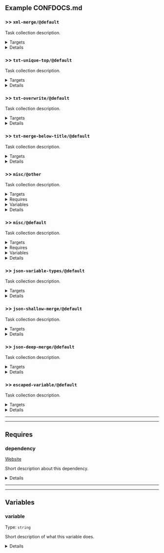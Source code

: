 ## Example CONFDOCS.md

### >> `xml-merge/@default`

Task collection description.

<!---0--><details>
<!---0--><summary>Targets</summary>

```
project
└─ merge-target.xml
```

<!---0--></details>

<!---0--><details>
<!---0--><summary>Details</summary>

#### >>> xml-merge/task

_Updating `merge-target.xml` using `xml-merge`._

- Some purpose.

<!---1--><details>
<!---1--><summary>Targets</summary>

```
project
└─ merge-target.xml
```

<!---1--></details>

------

<!---0--></details>

### >> `txt-unique-top/@default`

Task collection description.

<!---0--><details>
<!---0--><summary>Targets</summary>

```
project
└─ unique-top.txt
```

<!---0--></details>

<!---0--><details>
<!---0--><summary>Details</summary>

#### >>> txt-unique-top/task

_Updating `unique-top.txt` using `unique-top`._

- Some purpose.

<!---1--><details>
<!---1--><summary>Targets</summary>

```
project
└─ unique-top.txt
```

<!---1--></details>

------

<!---0--></details>

### >> `txt-overwrite/@default`

Task collection description.

<!---0--><details>
<!---0--><summary>Targets</summary>

```
project
└─ overwrite-target.txt
```

<!---0--></details>

<!---0--><details>
<!---0--><summary>Details</summary>

#### >>> txt-overwrite/task

_Updating `overwrite-target.txt` using `overwrite`._

- Some purpose.

<!---1--><details>
<!---1--><summary>Targets</summary>

```
project
└─ overwrite-target.txt
```

<!---1--></details>

------

<!---0--></details>

### >> `txt-merge-below-title/@default`

Task collection description.

<!---0--><details>
<!---0--><summary>Targets</summary>

```
project
└─ merge-below-title.txt
```

<!---0--></details>

<!---0--><details>
<!---0--><summary>Details</summary>

#### >>> txt-merge-below-title/task

_Updating `merge-below-title.txt` using `merge-below-title`._

- Some purpose.

<!---1--><details>
<!---1--><summary>Targets</summary>

```
project
└─ merge-below-title.txt
```

<!---1--></details>

------

<!---0--></details>

### >> `misc/@other`

Task collection description.

<!---0--><details>
<!---0--><summary>Targets</summary>

```
project
└─ misc.txt
```

<!---0--></details>

<!---0--><details>
<!---0--><summary>Requires</summary>

- [dependency](#req-ref-dependency)

<!---0--></details>

<!---0--><details>
<!---0--><summary>Variables</summary>

- [variable](#var-ref-variable)

<!---0--></details>

<!---0--><details>
<!---0--><summary>Details</summary>

#### >>> misc/task

_Updating `misc.txt` using `overwrite`._

- Some purpose.

<!---1--><details>
<!---1--><summary>Targets</summary>

```
project
└─ misc.txt
```

<!---1--></details>

<!---1--><details>
<!---1--><summary>Requires</summary>

- [dependency](#req-ref-dependency)

<!---1--></details>

<!---1--><details>
<!---1--><summary>Variables</summary>

- [variable](#var-ref-variable)

<!---1--></details>

------

<!---0--></details>

### >> `misc/@default`

Task collection description.

<!---0--><details>
<!---0--><summary>Targets</summary>

```
project
└─ misc.txt
```

<!---0--></details>

<!---0--><details>
<!---0--><summary>Requires</summary>

- [dependency](#req-ref-dependency)

<!---0--></details>

<!---0--><details>
<!---0--><summary>Variables</summary>

- [variable](#var-ref-variable)

<!---0--></details>

<!---0--><details>
<!---0--><summary>Details</summary>

#### >>> misc/task

_Updating `misc.txt` using `overwrite`._

- Some purpose.

<!---1--><details>
<!---1--><summary>Targets</summary>

```
project
└─ misc.txt
```

<!---1--></details>

<!---1--><details>
<!---1--><summary>Requires</summary>

- [dependency](#req-ref-dependency)

<!---1--></details>

<!---1--><details>
<!---1--><summary>Variables</summary>

- [variable](#var-ref-variable)

<!---1--></details>

#### >>> `misc/@other`

Task collection description.

<!---1--><details>
<!---1--><summary>Targets</summary>

```
project
└─ misc.txt
```

<!---1--></details>

<!---1--><details>
<!---1--><summary>Requires</summary>

- [dependency](#req-ref-dependency)

<!---1--></details>

<!---1--><details>
<!---1--><summary>Variables</summary>

- [variable](#var-ref-variable)

<!---1--></details>

<!---1--><details>
<!---1--><summary>Details</summary>

##### >>>> misc/task

_Updating `misc.txt` using `overwrite`._

- Some purpose.

<!---2--><details>
<!---2--><summary>Targets</summary>

```
project
└─ misc.txt
```

<!---2--></details>

<!---2--><details>
<!---2--><summary>Requires</summary>

- [dependency](#req-ref-dependency)

<!---2--></details>

<!---2--><details>
<!---2--><summary>Variables</summary>

- [variable](#var-ref-variable)

<!---2--></details>

------

<!---1--></details>

#### >>> misc/task

_Updating `misc.txt` using `overwrite`._

- Some purpose.

<!---1--><details>
<!---1--><summary>Targets</summary>

```
project
└─ misc.txt
```

<!---1--></details>

<!---1--><details>
<!---1--><summary>Requires</summary>

- [dependency](#req-ref-dependency)

<!---1--></details>

<!---1--><details>
<!---1--><summary>Variables</summary>

- [variable](#var-ref-variable)

<!---1--></details>

------

<!---0--></details>

### >> `json-variable-types/@default`

Task collection description.

<!---0--><details>
<!---0--><summary>Targets</summary>

```
project
└─ variables-target.json
```

<!---0--></details>

<!---0--><details>
<!---0--><summary>Details</summary>

#### >>> json-variable-types/task

_Updating `variables-target.json` using `overwrite`._

- Some purpose.

<!---1--><details>
<!---1--><summary>Targets</summary>

```
project
└─ variables-target.json
```

<!---1--></details>

------

<!---0--></details>

### >> `json-shallow-merge/@default`

Task collection description.

<!---0--><details>
<!---0--><summary>Targets</summary>

```
project
└─ merge-shallow-target.json
```

<!---0--></details>

<!---0--><details>
<!---0--><summary>Details</summary>

#### >>> json-shallow-merge/task

_Updating `merge-shallow-target.json` using `merge-shallow`._

- Some purpose.

<!---1--><details>
<!---1--><summary>Targets</summary>

```
project
└─ merge-shallow-target.json
```

<!---1--></details>

------

<!---0--></details>

### >> `json-deep-merge/@default`

Task collection description.

<!---0--><details>
<!---0--><summary>Targets</summary>

```
project
└─ merge-deep-target.json
```

<!---0--></details>

<!---0--><details>
<!---0--><summary>Details</summary>

#### >>> json-deep-merge/task

_Updating `merge-deep-target.json` using `merge-deep`._

- Some purpose.

<!---1--><details>
<!---1--><summary>Targets</summary>

```
project
└─ merge-deep-target.json
```

<!---1--></details>

------

<!---0--></details>

### >> `escaped-variable/@default`

Task collection description.

<!---0--><details>
<!---0--><summary>Targets</summary>

```
project
└─ escaped-variable.txt
```

<!---0--></details>

<!---0--><details>
<!---0--><summary>Details</summary>

#### >>> escaped-variable/task

_Updating `escaped-variable.txt` using `overwrite`._

- Some purpose.

<!---1--><details>
<!---1--><summary>Targets</summary>

```
project
└─ escaped-variable.txt
```

<!---1--></details>

</details>

------
------

## Requires

### <a name="req-ref-dependency">dependency</a>

[Website](https://www.some-tool-name.com)

Short description about this dependency.

<!---0--><details>
<!---0--><summary>Details</summary>

Detailed description about this dependency and how it's used.

<!---0--></details>

------
------

## Variables

### <a name="var-ref-variable">variable</a>

Type: `string`

Short description of what this variable does.

<!---0--><details>
<!---0--><summary>Details</summary>

Detailed description of what this variable does.

<!---0--></details>

